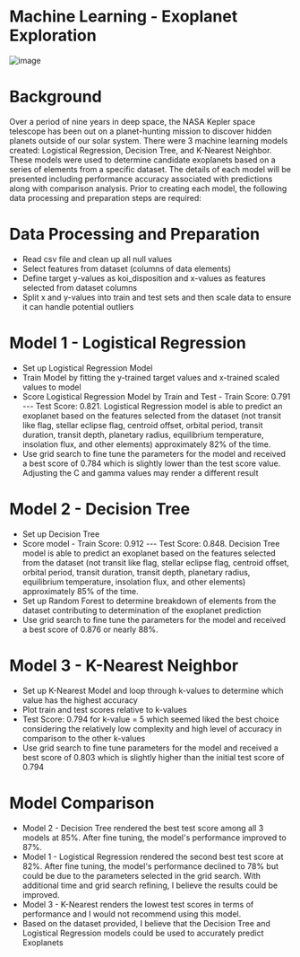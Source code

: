 # Machine Learning - Exoplanet Exploration
![image](https://user-images.githubusercontent.com/59347919/86622791-7eb0d200-bf8e-11ea-8114-e7e0119daee1.png)
# Background
Over a period of nine years in deep space, the NASA Kepler space telescope has been out on a planet-hunting mission to discover hidden planets outside of our solar system. There were 3 machine learning models created: Logistical Regression, Decision Tree, and K-Nearest Neighbor. These models were used to determine candidate exoplanets based on a series of elements from a specific dataset. The details of each model will be presented including performance accuracy associated with predictions along with comparison analysis. Prior to creating each model, the following data processing and preparation steps are required:
# Data Processing and Preparation
* Read csv file and clean up all null values
* Select features from dataset (columns of data elements)
* Define target y-values as koi_disposition and x-values as features selected from dataset columns
* Split x and y-values into train and test sets and then scale data to ensure it can handle potential outliers
# Model 1 - Logistical Regression
* Set up Logistical Regression Model
* Train Model by fitting the y-trained target values and x-trained scaled values to model
* Score Logistical Regression Model by Train and Test - Train Score: 0.791 --- Test Score: 0.821. Logistical Regression model is able to predict an exoplanet based on the features selected from the dataset (not transit like flag, stellar eclipse flag, centroid offset, orbital period, transit duration, transit depth, planetary radius, equilibrium temperature, insolation flux, and other elements) approximately 82% of the time.
* Use grid search to fine tune the parameters for the model and received a best score of 0.784 which is slightly lower than the test score value. Adjusting the C and gamma values may render a different result
# Model 2 - Decision Tree
* Set up Decision Tree 
* Score model - Train Score: 0.912 --- Test Score: 0.848. Decision Tree model is able to predict an exoplanet based on the features selected from the dataset (not transit like flag, stellar eclipse flag, centroid offset, orbital period, transit duration, transit depth, planetary radius, equilibrium temperature, insolation flux, and other elements) approximately 85% of the time.
* Set up Random Forest to determine breakdown of elements from the dataset contributing to determination of the exoplanet prediction 
* Use grid search to fine tune the parameters for the model and received a best score of 0.876 or nearly 88%.
# Model 3 - K-Nearest Neighbor
* Set up K-Nearest Model and loop through k-values to determine which value has the highest accuracy
* Plot train and test scores relative to k-values
* Test Score: 0.794 for k-value = 5 which seemed liked the best choice considering the relatively low complexity and high level of accuracy in comparison to the other k-values
* Use grid search to fine tune parameters for the model and received a best score of 0.803 which is slightly higher than the initial test score of 0.794
# Model Comparison
* Model 2 - Decision Tree rendered the best test score among all 3 models at 85%. After fine tuning, the model's performance improved to 87%.
* Model 1 - Logistical Regression rendered the second best test score at 82%. After fine tuning, the  model's performance declined to 78% but could be due to the parameters selected in the grid search. With additional time and grid search refining, I believe the results could be improved. 
* Model 3 - K-Nearest renders the lowest test scores in terms of performance and I would not recommend using this model. 
* Based on the dataset provided, I believe that the Decision Tree and Logistical Regression models could be used to accurately predict Exoplanets
